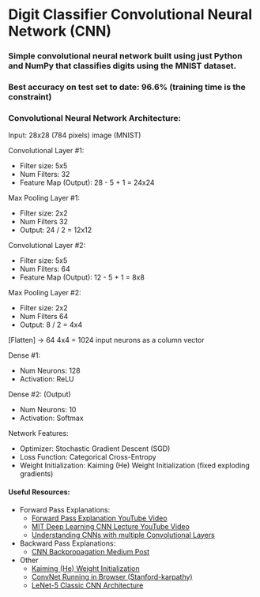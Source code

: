 # Digit Classifier Convolutional Neural Network (CNN)

### Simple convolutional neural network built using just Python and NumPy that classifies digits using the MNIST dataset. 

### Best accuracy on test set to date: 96.6% (training time is the constraint)

### Convolutional Neural Network Architecture:

Input: 28x28 (784 pixels) image (MNIST)

Convolutional Layer #1:
 - Filter size: 5x5
 - Num Filters: 32
 - Feature Map (Output): 28 - 5 + 1 = 24x24
 
Max Pooling Layer #1:
 - Filter size: 2x2
 - Num Filters 32
 - Output: 24 / 2 = 12x12

Convolutional Layer #2:
 - Filter size: 5x5
 - Num Filters: 64
 - Feature Map (Output): 12 - 5 + 1 = 8x8

Max Pooling Layer #2:
 - Filter size: 2x2
 - Num Filters 64
 - Output: 8 / 2 = 4x4

[Flatten] -> 64 4x4 = 1024 input neurons as a column vector

Dense #1:
 - Num Neurons: 128
 - Activation: ReLU
 
Dense #2: (Output)
 - Num Neurons: 10
 - Activation: Softmax

Network Features:
 - Optimizer: Stochastic Gradient Descent (SGD)
 - Loss Function: Categorical Cross-Entropy
 - Weight Initialization: Kaiming (He) Weight Initialization (fixed exploding gradients)


#### Useful Resources:
 - Forward Pass Explanations:
   - [Forward Pass Explanation YouTube Video](https://youtu.be/HGwBXDKFk9I)
   - [MIT Deep Learning CNN Lecture YouTube Video](https://youtu.be/NmLK_WQBxB4)
   - [Understanding CNNs with multiple Convolutional Layers](https://youtu.be/VF4BDE7uqY0)
 - Backward Pass Explanations:
   - [CNN Backpropagation Medium Post](https://pavisj.medium.com/convolutions-and-backpropagations-46026a8f5d2c)
 - Other
   - [Kaiming (He) Weight Initialization](https://arxiv.org/pdf/1502.01852.pdf)
   - [ConvNet Running in Browser (Stanford-karpathy)](https://cs.stanford.edu/people/karpathy/convnetjs/demo/cifar10.html)
   - [LeNet-5 Classic CNN Architecture](https://www.datasciencecentral.com/lenet-5-a-classic-cnn-architecture/)
